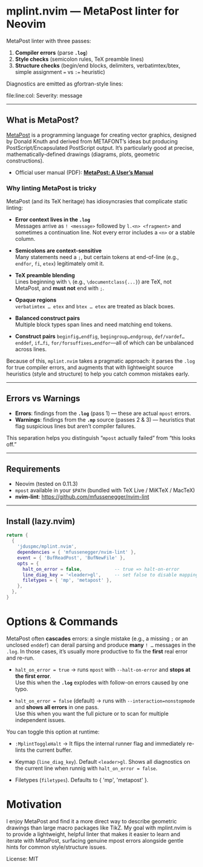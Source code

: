 # mplint.nvim — MetaPost linter for Neovim

MetaPost linter with three passes:

1. **Compiler errors** (parse **`.log`**)
2. **Style checks** (semicolon rules, TeX preamble lines)
3. **Structure checks** (begin/end blocks, delimiters, verbatimtex/btex, simple assignment `=` vs `:=` heuristic)

Diagnostics are emitted as gfortran-style lines:

file:line:col: Severity: message

---

## What is MetaPost?

[MetaPost](https://www.tug.org/metapost.html) is a programming language for creating vector graphics, designed by Donald Knuth and derived from METAFONT’s ideas but producing PostScript/Encapsulated PostScript output. It’s particularly good at precise, mathematically-defined drawings (diagrams, plots, geometric constructions).

- Official user manual (PDF): **[MetaPost: A User’s Manual](https://www.tug.org/docs/metapost/mpman.pdf)**

### Why linting MetaPost is tricky

MetaPost (and its TeX heritage) has idiosyncrasies that complicate static linting:

- **Error context lives in the `.log`**  
  Messages arrive as `! <message>` followed by `l.<n> <fragment>` and sometimes a continuation line. Not every error includes a `<n>` or a stable column.

- **Semicolons are context-sensitive**  
  Many statements need a `;`, but certain tokens at end-of-line (e.g., `endfor`, `fi`, `etex`) legitimately omit it.

- **TeX preamble blending**  
  Lines beginning with `\` (e.g., `\documentclass{...}`) are TeX, not MetaPost, and **must not** end with `;`.

- **Opaque regions**  
  `verbatimtex … etex` and `btex … etex` are treated as black boxes.

- **Balanced construct pairs**  
  Multiple block types span lines and need matching end tokens.

- **Construct pairs**
  `beginfig…endfig`, `begingroup…endgroup`, `def/vardef…enddef`, `if…fi`, `for/forsuffixes…endfor`—all of which can be unbalanced across lines.

Because of this, `mplint.nvim` takes a pragmatic approach: it parses the `.log` for true compiler errors, and augments that with lightweight source heuristics (style and structure) to help you catch common mistakes early.

---

## Errors vs Warnings

- **Errors**: findings from the **`.log`** (pass 1) — these are actual `mpost` errors.
- **Warnings**: findings from the **`.mp`** source (passes 2 & 3) — heuristics that flag suspicious lines but aren’t compiler failures.

This separation helps you distinguish “`mpost` actually failed” from “this looks off.”

---

## Requirements

- Neovim (tested on 0.11.3)
- `mpost` available in your `$PATH` (bundled with TeX Live / MiKTeX / MacTeX)
- **nvim-lint**: <https://github.com/mfussenegger/nvim-lint>

---

## Install (lazy.nvim)

```lua
return {
  {
    'jduspmc/mplint.nvim',
    dependencies = { 'mfussenegger/nvim-lint' },
    event = { 'BufReadPost', 'BufNewFile' },
    opts = {
      halt_on_error = false,            -- true => halt-on-error
      line_diag_key = '<leader>gl',     -- set false to disable mapping
      filetypes = { 'mp', 'metapost' },
    },
  },
}
```

# Options & Commands

MetaPost often **cascades** errors: a single mistake (e.g., a missing `;` or an unclosed `enddef`) can derail parsing and produce **many** `! …` messages in the `.log`. In those cases, it’s usually more productive to fix the **first** real error and re-run.

- `halt_on_error = true` → runs `mpost` with `--halt-on-error` and **stops at the first error**.  
  Use this when the **`.log`** explodes with follow-on errors caused by one typo.

- `halt_on_error = false` (default) → runs with `--interaction=nonstopmode` and **shows all errors** in one pass.  
  Use this when you want the full picture or to scan for multiple independent issues.

You can toggle this option at runtime:
- `:MplintToggleHalt` → It flips the internal runner flag and immediately re-lints the current buffer.

- Keymap (`line_diag_key`).
  Default `<leader>gl`. Shows all diagnostics on the current line when runnig with `halt_on_error = false`.

- Filetypes (`filetypes`).
  Defaults to { 'mp', 'metapost' }.

# Motivation

I enjoy MetaPost and find it a more direct way to describe geometric drawings than large macro packages like TikZ. My goal with mplint.nvim is to provide a lightweight, helpful linter that makes it easier to learn and iterate with MetaPost, surfacing genuine mpost errors alongside gentle hints for common style/structure issues.

License: MIT
